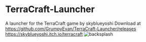 # TerraCraft-Launcher
A launcher for the TerraCraft game by skyblueyoshi
Download at https://github.com/GrumpyEvan/TerraCraft-Launcher/releases
https://skyblueyoshi.itch.io/terracraft
![backsplash](https://user-images.githubusercontent.com/109327530/224191936-0829161f-af20-4d8a-b311-66cc83074f43.PNG)
